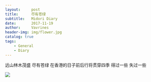 ```yaml
---
layout:     post
title:      尽有苍绿
subtitle:   Midori Diary
date:       2017-11-19
author:     Vavrines
header-img: img/flower.jpg
catalog: true
tags:
    - General
    - Diary
--- 
```



远山林木茂盛
尽有苍绿
在香港的日子前后行将贯穿四季
得过一些
失过一些

![](https://raw.githubusercontent.com/qiubaiying/qiubaiying.github.io/master/img/readme-side.png)
